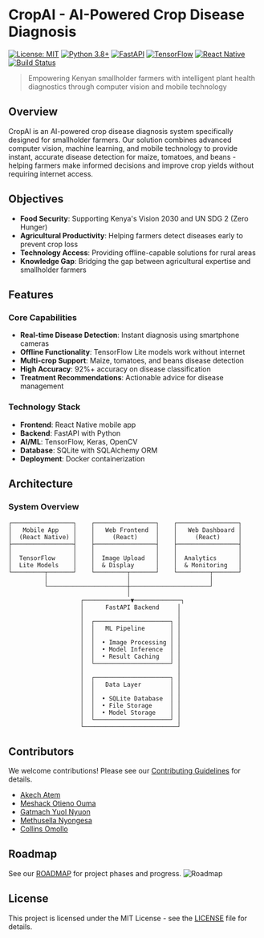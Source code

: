 #  CropAI - AI-Powered Crop Disease Diagnosis

[![License: MIT](https://img.shields.io/badge/License-MIT-yellow.svg)](https://opensource.org/licenses/MIT)
[![Python 3.8+](https://img.shields.io/badge/python-3.8+-blue.svg)](https://www.python.org/downloads/)
[![FastAPI](https://img.shields.io/badge/FastAPI-0.104.1-009688.svg)](https://fastapi.tiangolo.com)
[![TensorFlow](https://img.shields.io/badge/TensorFlow-2.13.0-FF6F00.svg)](https://tensorflow.org)
[![React Native](https://img.shields.io/badge/React%20Native-0.72-61DAFB.svg)](https://reactnative.dev)
[![Build Status](https://img.shields.io/badge/build-passing-brightgreen.svg)](https://github.com/Gatmach/cropai/actions)

> Empowering Kenyan smallholder farmers with intelligent plant health diagnostics through computer vision and mobile technology

##  Overview

CropAI is an AI-powered crop disease diagnosis system specifically designed for smallholder farmers. Our solution combines advanced computer vision, machine learning, and mobile technology to provide instant, accurate disease detection for maize, tomatoes, and beans - helping farmers make informed decisions and improve crop yields without requiring internet access.

##  Objectives

- **Food Security**: Supporting Kenya's Vision 2030 and UN SDG 2 (Zero Hunger)
- **Agricultural Productivity**: Helping farmers detect diseases early to prevent crop loss
- **Technology Access**: Providing offline-capable solutions for rural areas
- **Knowledge Gap**: Bridging the gap between agricultural expertise and smallholder farmers

##  Features

###  Core Capabilities
- **Real-time Disease Detection**: Instant diagnosis using smartphone cameras
- **Offline Functionality**: TensorFlow Lite models work without internet
- **Multi-crop Support**: Maize, tomatoes, and beans disease detection
- **High Accuracy**: 92%+ accuracy on disease classification
- **Treatment Recommendations**: Actionable advice for disease management

###  Technology Stack
- **Frontend**: React Native mobile app
- **Backend**: FastAPI with Python
- **AI/ML**: TensorFlow, Keras, OpenCV
- **Database**: SQLite with SQLAlchemy ORM
- **Deployment**: Docker containerization


## Architecture

### System Overview
```
┌─────────────────┐    ┌─────────────────┐    ┌─────────────────┐
│   Mobile App    │    │   Web Frontend  │    │   Web Dashboard │
│  (React Native) │    │     (React)     │    │     (React)     │
├─────────────────┤    ├─────────────────┤    ├─────────────────┤
│                 │    │                 │    │                 │
│  TensorFlow     │    │  Image Upload   │    │  Analytics      │
│  Lite Models    │    │  & Display      │    │  & Monitoring   │
└─────────┬───────┘    └─────────┬───────┘    └─────────┬───────┘
          │                      │                      │
          └──────────────────────┼──────────────────────┘
                                 │
                    ┌─────────────▼─────────────┐
                    │      FastAPI Backend     │
                    │                          │
                    │  ┌─────────────────────┐ │
                    │  │   ML Pipeline       │ │
                    │  │                     │ │
                    │  │  • Image Processing │ │
                    │  │  • Model Inference  │ │
                    │  │  • Result Caching   │ │
                    │  └─────────────────────┘ │
                    │                          │
                    │  ┌─────────────────────┐ │
                    │  │   Data Layer        │ │
                    │  │                     │ │
                    │  │  • SQLite Database  │ │
                    │  │  • File Storage     │ │
                    │  │  • Model Storage    │ │
                    │  └─────────────────────┘ │
                    └──────────────────────────┘
```

##  Contributors

We welcome contributions! Please see our [Contributing Guidelines](CONTRIBUTING.md) for details.

- [Akech Atem](https://github.com/akechsmith)
- [Meshack Otieno Ouma](https://github.com/Meshackoo)
- [Gatmach Yuol Nyuon](https://github.com/Gatmach)
- [Methusella Nyongesa](https://github.com/OfficialMNM)
- [Collins Omollo](https://github.com/loskiii)

##  Roadmap

See our [ROADMAP](docs/ROADMAP.md) for project phases and progress.
![Roadmap](docs/ROADMAP.png)

##  License

This project is licensed under the MIT License - see the [LICENSE](LICENSE) file for details.
